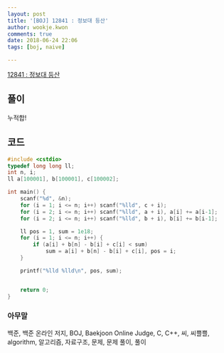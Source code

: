 ```yaml
---
layout: post
title: '[BOJ] 12841 : 정보대 등산'
author: wookje.kwon
comments: true
date: 2018-06-24 22:06
tags: [boj, naive]

---
```


[12841 : 정보대 등산](https://www.acmicpc.net/problem/12841)  

## 풀이

누적합!

## 코드

```cpp
#include <cstdio>
typedef long long ll;
int n, i;
ll a[100001], b[100001], c[100002];

int main() {
	scanf("%d", &n);
	for (i = 1; i <= n; i++) scanf("%lld", c + i);
	for (i = 2; i <= n; i++) scanf("%lld", a + i), a[i] += a[i-1];
	for (i = 2; i <= n; i++) scanf("%lld", b + i), b[i] += b[i-1];

	ll pos = 1, sum = 1e18;
	for (i = 1; i <= n; i++) {
		if (a[i] + b[n] - b[i] + c[i] < sum)
			sum = a[i] + b[n] - b[i] + c[i], pos = i;
	}

	printf("%lld %lld\n", pos, sum);


	return 0;
}
```

### 아무말  
백준, 백준 온라인 저지, BOJ, Baekjoon Online Judge, C, C++, 씨, 씨쁠쁠, algorithm, 알고리즘, 자료구조, 문제, 문제 풀이, 풀이
